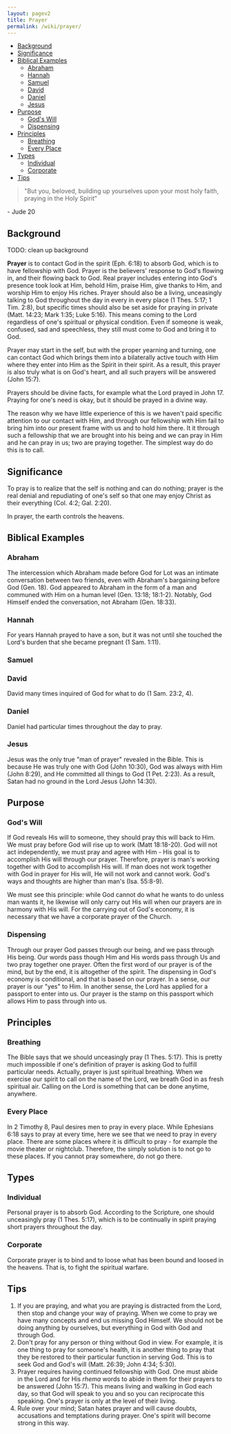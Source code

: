```yaml
---
layout: pagev2
title: Prayer
permalink: /wiki/prayer/
---
```

- [Background](#background)
- [Significance](#significance)
- [Biblical Examples](#biblical-examples)
  - [Abraham](#abraham)
  - [Hannah](#hannah)
  - [Samuel](#samuel)
  - [David](#david)
  - [Daniel](#daniel)
  - [Jesus](#jesus)
- [Purpose](#purpose)
  - [God's Will](#gods-will)
  - [Dispensing](#dispensing)
- [Principles](#principles)
  - [Breathing](#breathing)
  - [Every Place](#every-place)
- [Types](#types)
  - [Individual](#individual)
  - [Corporate](#corporate)
- [Tips](#tips)

>"But you, beloved, building up yourselves upon your most holy faith, praying in the Holy Spirit"

\- Jude 20

## Background

TODO: clean up background

**Prayer** is to contact God in the spirit (Eph. 6:18) to absorb God, which is to have fellowship with God. Prayer is the believers' response to God's flowing in, and their flowing back to God. Real prayer includes entering into God's presence took look at Him, behold Him, praise Him, give thanks to Him, and worship Him to enjoy His riches. Prayer should also be a living, unceasingly talking to God throughout the day in every  in every place (1 Thes. 5:17; 1 Tim. 2:8), but specific times should also be set aside for praying in private (Matt. 14:23; Mark 1:35; Luke 5:16). This means coming to the Lord regardless of one's spiritual or physical condition. Even if someone is weak, confused, sad and speechless, they still must come to God and bring it to God. 

Prayer may start in the self, but with the proper yearning and turning, one can contact God which brings them into a bilaterally active touch with Him where they enter into Him as the Spirit in their spirit. As a result, this prayer is also truly what is on God's heart, and all such prayers will be answered (John 15:7).


Prayers should be divine facts, for example what the Lord prayed in John 17. Praying for one's need is okay, but it should be prayed in a divine way. 

The reason why we have little experience of this is we haven't paid specific attention to our contact with Him, and through our fellowship with Him fail to bring him into our present frame with us and to hold him there. It it through such a fellowship that we are brought into his being and we can pray in Him and he can pray in us; two are praying together. The simplest way do do this is to call.

## Significance

To pray is to realize that the self is nothing and can do nothing; prayer is the real denial and repudiating of one's self so that one may enjoy Christ as their everything (Col. 4:2; Gal. 2:20).

In prayer, the earth controls the heavens.

## Biblical Examples

### Abraham

The intercession which Abraham made before God for Lot was an intimate conversation between two friends, even with Abraham's bargaining before God (Gen. 18). God appeared to Abraham in the form of a man and communed with Him on a human level (Gen. 13:18; 18:1-2). Notably, God Himself ended the conversation, not Abraham (Gen. 18:33).

### Hannah

For years Hannah prayed to have a son, but it was not until she touched the Lord's burden that she became pregnant (1 Sam. 1:11).  

### Samuel

### David

David many times inquired of God for what to do (1 Sam. 23:2, 4). 

### Daniel

Daniel had particular times throughout the day to pray.

### Jesus

Jesus was the only true "man of prayer" revealed in the Bible. This is because He was truly one with God (John 10:30), God was always with Him (John 8:29), and He committed all things to God (1 Pet. 2:23). As a result, Satan had no ground in the Lord Jesus (John 14:30). 

## Purpose

### God's Will

If God reveals His will to someone, they should pray this will back to Him. We must pray before God will rise up to work (Matt 18:18-20). God will not act independently, we must pray and agree with Him - His goal is to accomplish His will through our prayer. Therefore, prayer is man's working together with God to accomplish His will. If man does not work together with God in prayer for His will, He will not work and cannot work. God's ways and thoughts are higher than man's (Isa. 55:8-9).

We must see this principle: while God cannot do what he wants to do unless man wants it, he likewise will only carry out His will when our prayers are in harmony with His will. For the carrying out of God's economy, it is necessary that we have a corporate prayer of the Church. 

### Dispensing

Through our prayer God passes through our being, and we pass through His being. Our words pass though Him and His words pass through Us and two pray together one prayer. Often the first word of our prayer is of the mind, but by the end, it is altogether of the spirit. The dispensing in God's economy is conditional, and that is based on our prayer. In a sense, our prayer is our "yes" to Him. In another sense, the Lord has applied for a passport to enter into us. Our prayer is the stamp on this passport which allows Him to pass through into us.

## Principles

### Breathing

The Bible says that we should unceasingly pray (1 Thes. 5:17). This is pretty much impossible if one's definition of prayer is asking God to fulfill particular needs. Actually, prayer is just spiritual breathing. When we exercise our spirit to call on the name of the Lord, we breath God in as fresh spiritual air. Calling on the Lord is something that can be done anytime, anywhere.

### Every Place

In 2 Timothy 8, Paul desires men to pray in every place. While Ephesians 6:18 says to pray at every time, here we see that we need to pray in every place. There are some places where it is difficult to pray - for example the movie theater or nightclub. Therefore, the simply solution is to not go to these places. If you cannot pray somewhere, do not go there.

## Types

### Individual

Personal prayer is to absorb God. According to the Scripture, one should unceasingly pray (1 Thes. 5:17), which is to be continually in spirit praying short prayers throughout the day.

### Corporate

Corporate prayer is to bind and to loose what has been bound and loosed in the heavens. That is, to fight the spiritual warfare.

## Tips

1. If you are praying, and what you are praying is distracted from the Lord, then stop and change your way of praying. When we come to pray we have many concepts and end us missing God Himself. We should not be doing anything by ourselves, but everything in God with God and through God.
2. Don't pray for any person or thing without God in view. For example, it is one thing to pray for someone's health, it is another thing to pray that they be restored to their particular function in serving God. This is to seek God and God's will (Matt. 26:39; John 4:34; 5:30).
3. Prayer requires having continued fellowship with God. One must abide in the Lord and for His *rhema* words to abide in them for their prayers to be answered (John 15:7). This means living and walking in God each day, so that God will speak to you and so you can reciprocate this speaking. One's prayer is only at the level of their living. 
4. Rule over your mind; Satan hates prayer and will cause doubts, accusations and temptations during prayer. One's spirit will become strong in this way.
